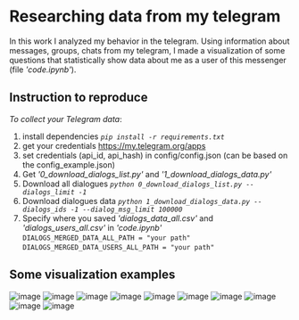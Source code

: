 # Researching data from my telegram
In this work I analyzed my behavior in the telegram. Using information about messages, groups, chats from my telegram, I made a visualization of some questions that statistically show data about me as a user of this messenger (file *'code.ipynb'*).
## Instruction to reproduce
*To collect your Telegram data*:
  1. install dependencies *`pip install -r requirements.txt`*
  2. get your credentials https://my.telegram.org/apps
  3. set credentials (api_id, api_hash) in config/config.json (can be based on the config_example.json)
  4. Get *'0_download_dialogs_list.py'* and *'1_download_dialogs_data.py'*
  5. Download all dialogues *`python 0_download_dialogs_list.py --dialogs_limit -1`*
  6. Download dialogues data *`python 1_download_dialogs_data.py --dialogs_ids -1 --dialog_msg_limit 100000`* <br>
  7. Specify where you saved *'dialogs_data_all.csv'* and *'dialogs_users_all.csv'* in *'code.ipynb'* <br>
    `DIALOGS_MERGED_DATA_ALL_PATH = "your path"` <br>
    `DIALOGS_MERGED_DATA_USERS_ALL_PATH = "your path"`


## Some visualization examples
![image](https://user-images.githubusercontent.com/93377331/166219509-d6c0a000-0f66-4cfe-8a4e-9b3457ae5bb3.png)
![image](https://user-images.githubusercontent.com/93377331/166219640-fce4f6cd-03b3-4559-81e0-0430a6324bb9.png)
![image](https://user-images.githubusercontent.com/93377331/166219670-fcb98db7-6aaa-460a-8ee6-29a727adc16c.png)
![image](https://user-images.githubusercontent.com/93377331/166219683-58e83048-fe55-46ac-8c23-4ffe2f4573e1.png)
![image](https://user-images.githubusercontent.com/93377331/166219694-b0c503a0-d00b-4e46-8d72-8c597f9d55a4.png)
![image](https://user-images.githubusercontent.com/93377331/166219722-b7a5b13b-783f-4ee1-bb1b-935ef7498425.png)
![image](https://user-images.githubusercontent.com/93377331/166219823-e65cc50d-e2e7-4e07-9095-5a6a02fe9957.png)
![image](https://user-images.githubusercontent.com/93377331/166219830-73d047bf-0c01-4a90-a813-aab4b63540b0.png)
![image](https://user-images.githubusercontent.com/93377331/166219755-3e6982e4-c8ea-4421-941d-b2baf20e5fc9.png)
![image](https://user-images.githubusercontent.com/93377331/166219801-977f9b45-905a-4b75-811a-32f28a3784c7.png)







